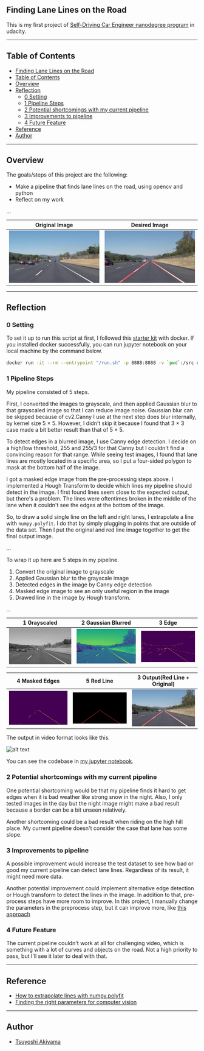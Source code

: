 ## Finding Lane Lines on the Road

This is my first project of [Self-Driving Car Engineer nanodegree program](https://www.udacity.com/course/self-driving-car-engineer-nanodegree--nd013) in udacity.

---

## Table of Contents

- [Finding Lane Lines on the Road](#finding-lane-lines-on-the-road)
- [Table of Contents](#table-of-contents)
- [Overview](#overview)
- [Reflection](#reflection)
  - [0 Setting](#0-setting)
  - [1 Pipeline Steps](#1-pipeline-steps)
  - [2 Potential shortcomings with my current pipeline](#2-potential-shortcomings-with-my-current-pipeline)
  - [3 Improvements to pipeline](#3-improvements-to-pipeline)
  - [4 Future Feature](#4-future-feature)
- [Reference](#reference)
- [Author](#author)

---

## Overview

The goals/steps of this project are the following:

- Make a pipeline that finds lane lines on the road, using opencv and python
- Reflect on my work

...

|Original Image         |Desired Image          |
|:---------------------:|:---------------------:|
|![alt text][original]  |![alt text][output]    |

[//]: # (Image References)

[original]: ./examples/solidWhiteCurve.jpg (Original Image)
[output]: ./examples/laneLines_thirdPass.jpg (Output Image)
[outputV]: ./examples/example_output.gif (Output Video)
[image1]: ./examples/grayscale.jpg (Grayscaled Image)
[image2]: ./examples/blur.jpg (Blurred Image)
[image3]: ./examples/edge.jpg (Edged Image)
[image4]: ./examples/masked_edge.jpg (Edged Image)
[image5]: ./examples/line.jpg (Edged Image)

---

## Reflection

### 0 Setting

To set it up to run this script at first, I followed this [starter kit](https://github.com/udacity/CarND-Term1-Starter-Kit) with docker. If you installed docker successfully, you can run jupyter notebook on your local machine by the command below.

```sh
docker run -it --rm --entrypoint "/run.sh" -p 8888:8888 -v `pwd`:/src udacity/carnd-term1-starter-kit
```

### 1 Pipeline Steps

My pipeline consisted of 5 steps.

First, I converted the images to grayscale, and then applied Gaussian blur to that grayscaled image so that I can reduce image noise. Gaussian blur can be skipped because of cv2.Canny I use at the next step does blur internally, by kernel size 5 × 5.
However, I didn't skip it because I found that 3 × 3 case made a bit better result than that of 5 × 5.

To detect edges in a blurred image, I use Canny edge detection. I decide on a high/low threshold, 255 and 255/3 for that Canny but I couldn't find a convincing reason for that range. While seeing test images, I found that lane lines are mostly located in a specific area, so I put a four-sided polygon to mask at the bottom half of the image.

I got a masked edge image from the pre-processing steps above. I implemented a Hough Transform to decide which lines my pipeline should detect in the image. I first found lines seem close to the expected output, but there's a problem. The lines were oftentimes broken in the middle of the lane when it couldn't see the edges at the bottom of the image.

So, to draw a solid single line on the left and right lanes, I extrapolate a line with `numpy.polyfit`. I do that by simply plugging in points that are outside of the data set. Then I put the original and red line image together to get the final output image.

...

To wrap it up here are 5 steps in my pipeline.

1. Convert the original image to grayscale
2. Applied Gaussian blur to the grayscale image
3. Detected edges in the image by Canny edge detection
4. Masked edge image to see an only useful region in the image
5. Drawed line in the image by Hough transform.

...

|1 Grayscaled           |2 Gaussian Blurred     |3 Edge                 |
|:---------------------:|:---------------------:|:---------------------:|
|![alt text][image1]    |![alt text][image2]    |![alt text][image3]    |

|4 Masked Edges         |5 Red Line             |3 Output(Red Line + Original)|
|:---------------------:|:---------------------:|:---------------------:|
|![alt text][image4]    |![alt text][image5]    |![alt text][output]    |

The output in video format looks like this.

![alt text][outputV]

You can see the codebase in [my jupyter notebook](./P1.ipynb).

### 2 Potential shortcomings with my current pipeline

One potential shortcoming would be that my pipeline finds it hard to get edges when it is bad weather like strong snow in the night. Also, I only tested images in the day but the night image might make a bad result because a border can be a bit unseen relatively.

Another shortcoming could be a bad result when riding on the high hill place. My current pipeline doesn't consider the case that lane has some slope.

### 3 Improvements to pipeline

A possible improvement would increase the test dataset to see how bad or good my current pipeline can detect lane lines. Regardless of its result, it might need more data.

Another potential improvement could implement alternative edge detection or Hough transform to detect the lines in the image. In addition to that, pre-process steps have more room to improve. In this project, I manually change the parameters in the preprocess step, but it can improve more, like [this approach](https://medium.com/@maunesh/finding-the-right-parameters-for-your-computer-vision-algorithm-d55643b6f954)

### 4 Future Feature

The current pipeline couldn't work at all for challenging video, which is something with a lot of curves and objects on the road. Not a high priority to pass, but I'll see it later to deal with that.

---

## Reference

- [How to extrapolate lines with numpy.polyfit](https://peteris.rocks/blog/extrapolate-lines-with-numpy-polyfit/)
- [Finding the right parameters for computer vision](https://medium.com/@maunesh/finding-the-right-parameters-for-your-computer-vision-algorithm-d55643b6f954)

---

## Author

- [Tsuyoshi Akiyama](https://github.com/Akitsuyoshi)